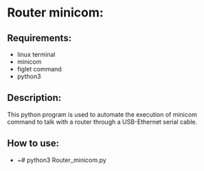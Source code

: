 # Router minicom:
## Requirements:
* linux terminal
* minicom
* figlet command
* python3
## Description:
This python program is used to automate the execution of minicom command
to talk with a router through a USB-Ethernet serial cable.
## How to use:
- ~# python3 Router_minicom.py
